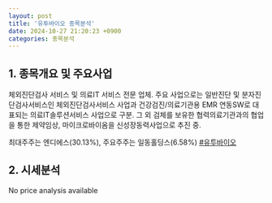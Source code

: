 ```yaml
---
layout: post
title: '유투바이오 종목분석'
date: 2024-10-27 21:20:23 +0900
categories: 종목분석
---
```


## 1. 종목개요 및 주요사업

체외진단검사 서비스 및 의료IT 서비스 전문 업체. 주요 사업으로는 일반진단 및 분자진단검사서비스인 체외진단검사서비스 사업과 건강검진/의료기관용 EMR 연동SW로 대표되는 의료IT솔루션서비스 사업으로 구분. 그 외 검체를 보유한 협력의료기관과의 협업을 통한 제약임상, 마이크로바이옴을 신성장동력사업으로 추진 중.

최대주주는 엔디에스(30.13%), 주요주주는 일동홀딩스(6.58%)
[#유투바이오](#)

## 2. 시세분석

No price analysis available
